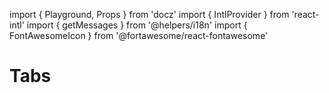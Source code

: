 import { Playground, Props } from 'docz'
import { IntlProvider } from 'react-intl'
import { getMessages } from '@helpers/i18n'
import { FontAwesomeIcon } from '@fortawesome/react-fontawesome'

# Tabs

<Playground>
  <IntlProvider
    locale='en'
    messages={getMessages['en']}>
  </IntlProvider>
</Playground>

